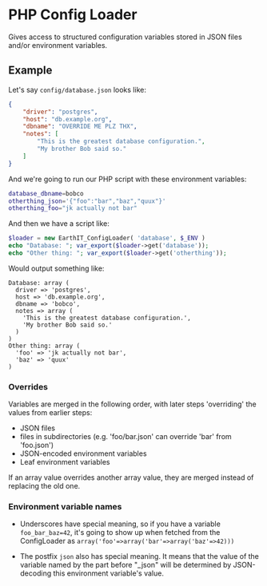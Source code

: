# PHP Config Loader

Gives access to structured configuration variables
stored in JSON files and/or environment variables.

## Example

Let's say ```config/database.json``` looks like:

```json
{
	"driver": "postgres",
	"host": "db.example.org",
	"dbname": "OVERRIDE ME PLZ THX",
	"notes": [
		"This is the greatest database configuration.",
		"My brother Bob said so."
	]
}
```

And we're going to run our PHP script with these environment variables:

```sh
database_dbname=bobco
otherthing_json='{"foo":"bar","baz","quux"}'
otherthing_foo="jk actually not bar"
```

And then we have a script like:

```php
$loader = new EarthIT_ConfigLoader( 'database', $_ENV )
echo "Database: "; var_export($loader->get('database'));
echo "Other thing: "; var_export($loader->get('otherthing'));
```

Would output something like:

```
Database: array (
  driver => 'postgres',
  host => 'db.example.org',
  dbname => 'bobco',
  notes => array (
    'This is the greatest database configuration.',
    'My brother Bob said so.'
  )
)
Other thing: array (
  'foo' => 'jk actually not bar',
  'baz' => 'quux'
)
```

### Overrides

Variables are merged in the following order, with later steps 'overriding'
the values from earlier steps:

- JSON files
- files in subdirectories (e.g. 'foo/bar.json' can override 'bar' from 'foo.json')
- JSON-encoded environment variables
- Leaf environment variables

If an array value overrides another array value, they are merged instead of replacing the old one.

### Environment variable names

- Underscores have special meaning, so if you have a variable ```foo_bar_baz=42```,
  it's going to show up when fetched from the ConfigLoader as ```array('foo'=>array('bar'=>array('baz'=>42)))```

- The postfix ```json``` also has special meaning.
  It means that the value of the variable named by the part before "_json"
  will be determined by JSON-decoding this environment variable's value.
